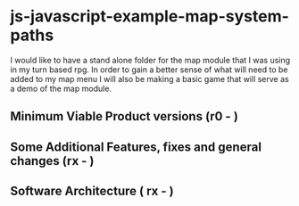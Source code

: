 # js-javascript-example-map-system-paths

I would like to have a stand alone folder for the map module that I was using in my turn based rpg. In order to gain a better sense of what will need to be added to my map menu I will also be making a basic game that will serve as a demo of the map module.

## Minimum Viable Product versions (r0 - )

## Some Additional Features, fixes and general changes (rx - )

## Software Architecture ( rx - )




